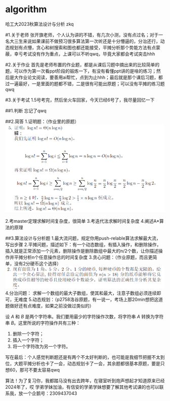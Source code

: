 # algorithm
哈工大2023秋算法设计与分析 zkq

#1.关于老师
张开旗老师，个人认为讲的不错，有几次小测，没有点过名；对于一名大三生来说如果课前不做预习很多算法第一次听还是十分懵逼的，分治还行，动态规划有点懵，贪心和树搜索和图也都还能接受，平摊分析那个势能方法有点蒙蔽，幸亏考试没有作为重点，上课可以不听qwq，毕竟大家都会考试突击hhh

#2.关于作业
首先是老师布置的作业题，都是从课后习题中摘出来的比较简单的题，可以作为第一次看ppt阶段的锻炼一下，有没有看懂ppt讲的是啥的练习；然后是大作业论文阅读，要善用ai帮忙，点到为止hhh；最后就是那个课后习题，都过一遍最好，一是里面的题都不错，二是很有可能出原题；可以没有平摊的练习题qwq

#3.关于考试
1.5号考完，然后坐火车回家，今天已经6号了，我尽量回忆一下

##1.判断
忘记了qwq

##2.简答
1.证明题：（作业里的原题）
![Alt text](image.png)

2.考master定理求解时间复杂度，很简单
3.考迭代法求解时间复杂度
4.阐述A*算法的原理

##3.算法设计与分析题
1.最大流问题，规定你用push-relable算法求解最大流，写出步骤
2.平摊问题，描述如下：有一个动态数组，有插入操作，和删除操作，插入就是正常添加一个元素，删除操作是删除数组中最大的n/2个数，让你描述操作并平摊分析n个任意操作总的时间复杂度
3.贪心问题：（作业原题，而且更简单，没有2分硬币这个选择）
![Alt text](image-1.png)
4.分治问题：
求解一个数组的最大子数组，使其和最大，注意子数组必须连续即可，无难度
5.动态规划：（p2758洛谷原题，有一说一，考场上那20min想把这道题做好还有点难度，如果之前没做过类似的）

设 $A$ 和 $B$ 是两个字符串。我们要用最少的字符操作次数，将字符串 $A$ 转换为字符串 $B$。这里所说的字符操作共有三种：

1. 删除一个字符；
2. 插入一个字符；
3. 将一个字符改为另一个字符。

写在最后：个人感觉判断题还是有两个不太好判断的，也可能是我细节把握不太到位，大题平摊分析也卡了一会，动态规划卡了一会，其余题都很基本原题，要是只想60，那可不要太容易qwq

算法！为了复习你，我都踏马没有出去跨年，在寝室听到炮声想起才知道原来已经2024年了，哎
学弟学妹加油，有信安的学弟学妹想要了解其他考试课的也可以联系我，放一个企鹅号：2309437043
